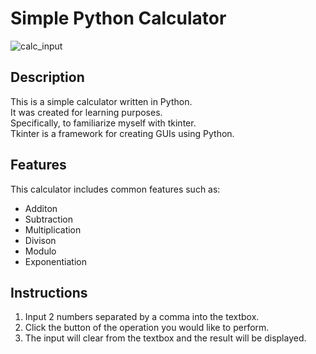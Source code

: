 # Simple Python Calculator

![calc_input](https://user-images.githubusercontent.com/67525337/186330626-c2b02515-f28b-4948-9d8c-0ecae07f413c.png)

## Description
This is a simple calculator written in Python. \
It was created for learning purposes. \
Specifically, to familiarize myself with tkinter. \
Tkinter is a framework for creating GUIs using Python. 

## Features
This calculator includes common features such as: 
* Additon
* Subtraction
* Multiplication
* Divison
* Modulo
* Exponentiation

## Instructions
1. Input 2 numbers separated by a comma into the textbox.
2. Click the button of the operation you would like to perform.
3. The input will clear from the textbox and the result will be displayed.
